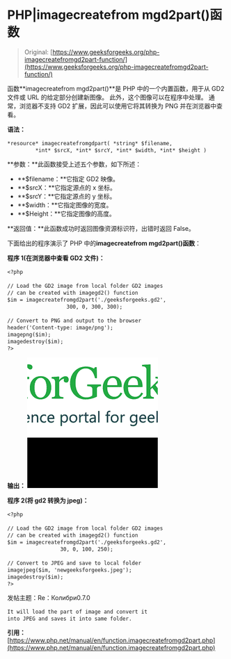 # PHP|imagecreatefrom mgd2part()函数

> Original: [https://www.geeksforgeeks.org/php-imagecreatefromgd2part-function/](https://www.geeksforgeeks.org/php-imagecreatefromgd2part-function/)

函数**imagecreatefrom mgd2part()**是 PHP 中的一个内置函数，用于从 GD2 文件或 URL 的给定部分创建新图像。 此外，这个图像可以在程序中处理。 通常，浏览器不支持 GD2 扩展，因此可以使用它将其转换为 PNG 并在浏览器中查看。

**语法：**

```
*resource* imagecreatefromgdpart( *string* $filename,
         *int* $srcX, *int* $srcY, *int* $width, *int* $height )
```

**参数：**此函数接受上述五个参数，如下所述：

*   **$filename：**它指定 GD2 映像。
*   **$srcX：**它指定源点的 x 坐标。
*   **$srcY：**它指定源点的 y 坐标。
*   **$width：**它指定图像的宽度。
*   **$Height：**它指定图像的高度。

**返回值：**此函数成功时返回图像资源标识符，出错时返回 False。

下面给出的程序演示了 PHP 中的**imagecreatefrom mgd2part()函数**：

**程序 1(在浏览器中查看 GD2 文件)：**

```
<?php

// Load the GD2 image from local folder GD2 images
// can be created with imagegd2() function
$im = imagecreatefromgd2part('./geeksforgeeks.gd2',
                   300, 0, 300, 300);

// Convert to PNG and output to the browser
header('Content-type: image/png');
imagepng($im);
imagedestroy($im);
?>
```

**输出：**
![](img/0f557a6648ab72207acd797904c7cb8b.png)

**程序 2(将 gd2 转换为 jpeg)：**

```
<?php

// Load the GD2 image from local folder GD2 images
// can be created with imagegd2() function
$im = imagecreatefromgd2part('./geeksforgeeks.gd2',
                 30, 0, 100, 250);

// Convert to JPEG and save to local folder
imagejpeg($im, 'newgeeksforgeeks.jpeg');
imagedestroy($im);
?>
```

发帖主题：Re：Колибри0.7.0

```
It will load the part of image and convert it
into JPEG and saves it into same folder.
```

**引用：**[https://www.php.net/manual/en/function.imagecreatefromgd2part.php](https://www.php.net/manual/en/function.imagecreatefromgd2part.php)